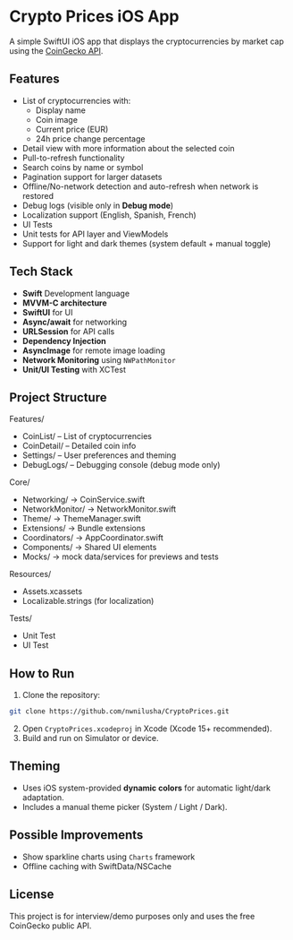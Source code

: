 # Crypto Prices iOS App

A simple SwiftUI iOS app that displays the cryptocurrencies by market cap using the [CoinGecko API](https://api.coingecko.com/api/v3/coins/markets?vs_currency=eur&order=market_cap_desc&per_page=100&page=1&sparkline=false).

## Features
- List of cryptocurrencies with:
  - Display name
  - Coin image
  - Current price (EUR)
  - 24h price change percentage
- Detail view with more information about the selected coin
- Pull-to-refresh functionality
- Search coins by name or symbol
- Pagination support for larger datasets
- Offline/No-network detection and auto-refresh when network is restored
- Debug logs (visible only in **Debug mode**)
- Localization support (English, Spanish, French)
- UI Tests
- Unit tests for API layer and ViewModels
- Support for light and dark themes (system default + manual toggle)

## Tech Stack
- **Swift** Development language
- **MVVM-C architecture**
- **SwiftUI** for UI
- **Async/await** for networking
- **URLSession** for API calls
- **Dependency Injection**
- **AsyncImage** for remote image loading
- **Network Monitoring** using `NWPathMonitor`
- **Unit/UI Testing** with XCTest

## Project Structure
Features/ 
- CoinList/ – List of cryptocurrencies
- CoinDetail/ – Detailed coin info
- Settings/ – User preferences and theming
- DebugLogs/ – Debugging console (debug mode only)

Core/ 
- Networking/ → CoinService.swift
- NetworkMonitor/ → NetworkMonitor.swift
- Theme/ → ThemeManager.swift
- Extensions/ → Bundle extensions
- Coordinators/ → AppCoordinator.swift
- Components/ → Shared UI elements
- Mocks/ → mock data/services for previews and tests
  
Resources/
- Assets.xcassets
-  Localizable.strings (for localization)
  
Tests/
- Unit Test
- UI Test

## How to Run
1. Clone the repository:
```bash
git clone https://github.com/nwnilusha/CryptoPrices.git
```
2. Open `CryptoPrices.xcodeproj` in Xcode (Xcode 15+ recommended).
3. Build and run on Simulator or device.

## Theming
- Uses iOS system-provided **dynamic colors** for automatic light/dark adaptation.
- Includes a manual theme picker (System / Light / Dark).

## Possible Improvements
- Show sparkline charts using `Charts` framework
- Offline caching with SwiftData/NSCache

## License
This project is for interview/demo purposes only and uses the free CoinGecko public API.
